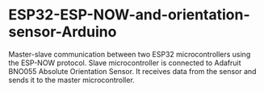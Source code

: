# ESP32-ESP-NOW-and-orientation-sensor-Arduino
Master-slave communication between two ESP32 microcontrollers using the ESP-NOW protocol. Slave microcontroller is connected to Adafruit BNO055 Absolute Orientation Sensor. It receives data from the sensor and sends it to the master microcontroller.
